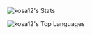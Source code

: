 ![kosa12's Stats](https://github-readme-stats.vercel.app/api?username=kosa12&theme=monokai&show_icons=true&hide_border=false&count_private=true)

![kosa12's Top Languages](https://github-readme-stats.vercel.app/api/top-langs/?username=kosa12&theme=monokai&show_icons=true&hide_border=false&layout=compact)

